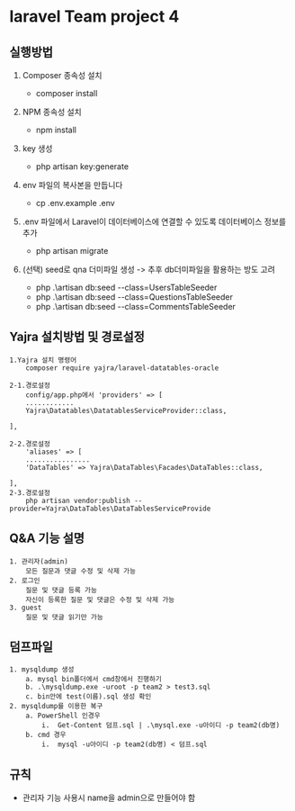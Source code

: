 laravel Team project 4
======================

## 실행방법

1. Composer 종속성 설치
    - composer install

2. NPM 종속성 설치
    - npm install
3. key 생성
    - php artisan key:generate     
4. env 파일의 복사본을 만듭니다
    - cp .env.example .env

5. .env 파일에서 Laravel이 데이터베이스에 연결할 수 있도록 데이터베이스 정보를 추가
    - php artisan migrate
6. (선택) seed로 qna 더미파일 생성 -> 추후 db더미파일을 활용하는 방도 고려
    - php .\artisan db:seed --class=UsersTableSeeder  
    - php .\artisan db:seed --class=QuestionsTableSeeder
    - php .\artisan db:seed --class=CommentsTableSeeder 


## Yajra 설치방법 및 경로설정
    1.Yajra 설치 명령어
        composer require yajra/laravel-datatables-oracle
    
    2-1.경로설정
        config/app.php에서 'providers' => [
        ............
        Yajra\Datatables\DatatablesServiceProvider::class,

    ],
    
    2-2.경로설정
        'aliases' => [
        ................
        'DataTables' => Yajra\DataTables\Facades\DataTables::class,

    ],
    2-3.경로설정
        php artisan vendor:publish --provider=Yajra\DataTables\DataTablesServiceProvide

    


## Q&A 기능 설명
    1. 관리자(admin)
        모든 질문과 댓글 수정 및 삭제 가능
    2. 로그인
        질문 및 댓글 등록 가능
        자신이 등록한 질문 및 댓글은 수정 및 삭제 가능
    3. guest
        질문 및 댓글 읽기만 가능

## 덤프파일
    1. mysqldump 생성
		a. mysql bin폴더에서 cmd창에서 진행하기
		b. .\mysqldump.exe -uroot -p team2 > test3.sql
		c. bin안에 test(이름).sql 생성 확인
	2. mysqldump를 이용한 복구
		a. PowerShell 인경우
			i.  Get-Content 덤프.sql | .\mysql.exe -u아이디 -p team2(db명)
		b. cmd 경우
            i.  mysql -u아이디 -p team2(db명) < 덤프.sql

## 규칙

 - 관리자 기능 사용시 name을 admin으로 만들어야 함
